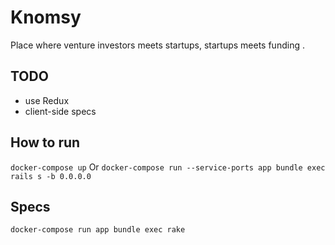 # Knomsy
  Place where venture investors meets startups, startups meets funding .

## TODO
 * use Redux
 * client-side specs

## How to run
  `docker-compose up`
  Or
  `docker-compose run --service-ports app bundle exec rails s -b 0.0.0.0     `

## Specs
  `docker-compose run app bundle exec rake`
